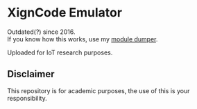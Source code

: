 # XignCode Emulator
Outdated(?) since 2016.  
If you know how this works, use my [module dumper](https://github.com/hwzi/XC-Module-Dumper). 
  
  Uploaded for IoT research purposes.

## Disclaimer
This repository is for academic purposes, the use of this is your responsibility.
